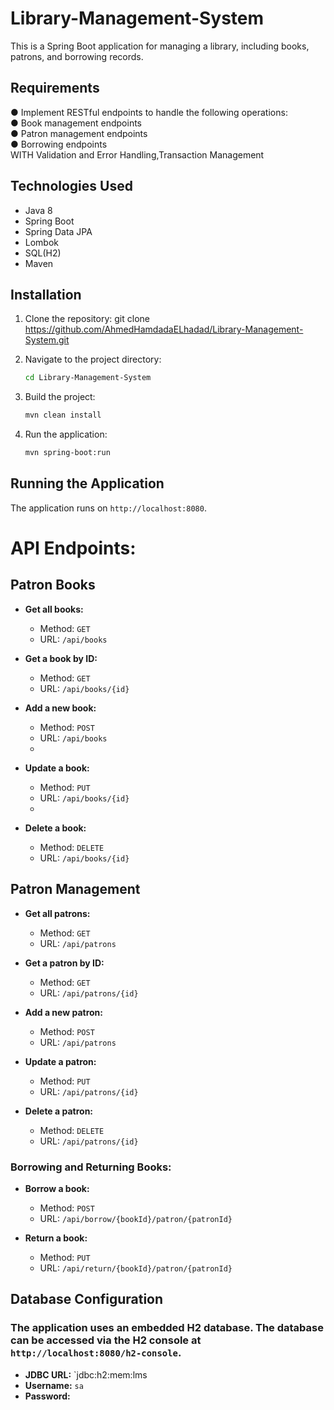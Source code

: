 # Library-Management-System
This is a Spring Boot application for managing a library, including books, patrons, and borrowing records.
## Requirements
● Implement RESTful endpoints to handle the following operations:       
● Book management endpoints            
● Patron management endpoints            
● Borrowing endpoints   
WITH Validation and Error Handling,Transaction Management 

## Technologies Used
- Java 8
- Spring Boot
- Spring Data JPA
- Lombok
- SQL(H2)
- Maven
## Installation
  1. Clone the repository:
   git clone https://github.com/AhmedHamdadaELhadad/Library-Management-System.git

2. Navigate to the project directory:
   ```bash
   cd Library-Management-System
   ```

3. Build the project:
   ```bash
   mvn clean install
   ```

4. Run the application:
   ```bash
   mvn spring-boot:run
   ```
## Running the Application

The application runs on `http://localhost:8080`.

# API Endpoints:

## Patron Books
- **Get all books:**
  - Method: `GET`
  - URL: `/api/books`

- **Get a book by ID:**
  - Method: `GET`
  - URL: `/api/books/{id}`

- **Add a new book:**
  - Method: `POST`
  - URL: `/api/books`
  - 
- **Update a book:**
  - Method: `PUT`
  - URL: `/api/books/{id}`
  - 
- **Delete a book:**
  - Method: `DELETE`
  - URL: `/api/books/{id}`
## Patron Management

- **Get all patrons:**
  - Method: `GET`
  - URL: `/api/patrons`

- **Get a patron by ID:**
  - Method: `GET`
  - URL: `/api/patrons/{id}`

- **Add a new patron:**
  - Method: `POST`
  - URL: `/api/patrons`

- **Update a patron:**
  - Method: `PUT`
  - URL: `/api/patrons/{id}`

- **Delete a patron:**
  - Method: `DELETE`
  - URL: `/api/patrons/{id}`

### Borrowing and Returning Books:

- **Borrow a book:**
  - Method: `POST`
  - URL: `/api/borrow/{bookId}/patron/{patronId}`

- **Return a book:**
  - Method: `PUT`
  - URL: `/api/return/{bookId}/patron/{patronId}`



## Database Configuration 

### The application uses an embedded H2 database. The database can be accessed via the H2 console at `http://localhost:8080/h2-console`.

- **JDBC URL:** `jdbc:h2:mem:lms
- **Username:** `sa`
- **Password:** 














   
